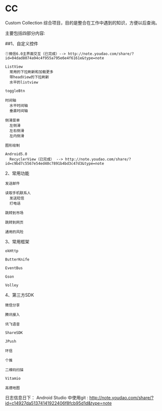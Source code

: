 # CC
Custom Collection 综合项目，目的是整合在工作中遇到的知识，方便以后查询。

主要包括四部分内容:

  ##1、自定义控件
  
    ①微信6.0主界面交互（已完成）--> http://note.youdao.com/share/?id=04dad8074a94c4f955a795e6e4f6161e&type=note
  
    ListView
      常用的下拉刷新和加载更多
      带headView的下拉刷新
      水平的listview
  
    toggleBtn
  
    时间轴
      水平时间轴
      垂直时间轴

    侧滑菜单
      左侧滑
      左右侧滑
      左内侧滑
  
    图形绘制
  
    Android5.0
      RecyclerView（已完成） --> http://note.youdao.com/share/?id=c9bd7c5567e54ed40c7891b4bd3c47d3&type=note
  
  
  2、常用功能
  
    发送邮件
  
    读取手机联系人
      发送短信
      打电话
  
    跳转到市场
  
    跳转到网页
  
    通用的风险
  

  3、常用框架

    okHttp
  
    ButterKnife
  
    EventBus
  
    Gson
  
    Volley
  
  4、第三方SDK

    微信分享
  
    腾讯接入
  
    讯飞语音
  
    ShareSDK
  
    JPush
  
    环信
  
    个推
  
    二维码扫描
  
    Vitamio
  
    高德地图

日志信息日下：
Android Studio 中使用git : http://note.youdao.com/share/?id=c14927da51374141922406f8fcb95d1d&type=note
